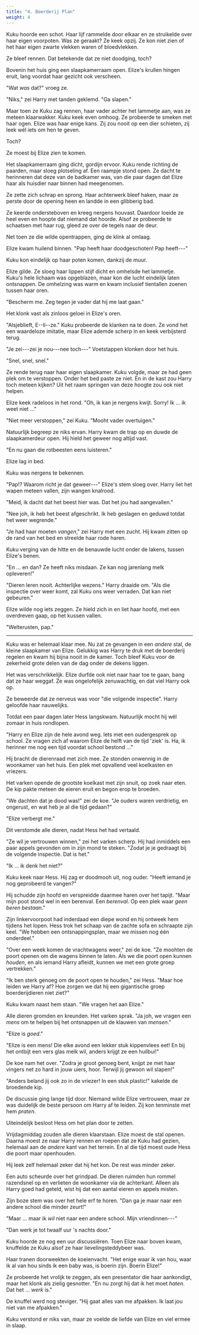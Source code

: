 ```yaml
---
title: "4. Boerderij Plan"
weight: 4
---
```


Kuku hoorde een schot. Haar lijf rammelde door elkaar en ze struikelde over haar eigen voorpoten. Was ze geraakt? Ze keek opzij. Ze kon niet zien of het haar eigen zwarte vlekken waren of bloedvlekken.

Ze bleef rennen. Dat betekende dat ze niet doodging, toch?

Bovenin het huis ging een slaapkamerraam open. Elize's krullen hingen eruit, lang voordat haar gezicht ook verscheen. 

"Wat _was_ dat?" vroeg ze.

"Niks," zei Harry met tanden geklemd. "Ga slapen."

Maar toen ze Kuku zag rennen, haar vader achter het lammetje aan, was ze meteen klaarwakker. Kuku keek even omhoog. Ze probeerde te smeken met haar ogen. Elize was haar enige kans. Zij zou nooit op een dier schieten, zij leek wél iets om hen te geven. 

Toch?

Ze moest bij Elize zien te komen.

Het slaapkamerraam ging dicht, gordijn ervoor. Kuku rende richting de paarden, maar sloeg plotseling af. Een raampje stond open. Ze dacht te herinneren dat deze van de badkamer was, van die paar dagen dat Elize haar als huisdier naar binnen had meegenomen.

Ze zette zich schrap en sprong. Haar achterwerk bleef haken, maar ze perste door de opening heen en landde in een glibberig bad. 

Ze keerde ondersteboven en kreeg nergens houvast. Daardoor loeide ze heel even en hoopte dat niemand dat hoorde. Alsof ze probeerde te schaatsen met haar rug, gleed ze over de tegels naar de deur.

Net toen ze die wilde opentrappen, ging de klink al omlaag.

Elize kwam huilend binnen. "Pap heeft haar doodgeschoten! Pap heeft---"

Kuku kon eindelijk op haar poten komen, dankzij de muur. 

Elize gilde. Ze sloeg haar lippen stijf dicht en omhelsde het lammetje. Kuku's hele lichaam was opgeblazen, maar kon die lucht eindelijk laten ontsnappen. De omhelzing was warm en kwam inclusief tientallen zoenen tussen haar oren.

"Bescherm me. Zeg tegen je vader dat hij me laat gaan." 

Het klonk vast als zinloos geloei in Elize's oren. 

"Alsjeblieft, E--li--ze." Kuku probeerde de klanken na te doen. Ze vond het een waardeloze imitatie, maar Elize ademde scherp in en keek verbijsterd terug.

"Je zei---zei je nou---nee toch---" Voetstappen klonken door het huis. 

"Snel, snel, snel."

Ze rende terug naar haar eigen slaapkamer. Kuku volgde, maar ze had geen plek om te verstoppen. Onder het bed paste ze niet. En in de kast zou Harry toch meteen kijken? Uit het raam springen van deze hoogte zou ook niet helpen.

Elize keek radeloos in het rond. "Oh, ik kan je nergens kwijt. Sorry! Ik ... ik weet niet ..."

"Niet meer verstoppen," zei Kuku. "Mooht vader overtuigen."

Natuurlijk begreep ze niks ervan. Harry kwam de trap op en duwde de slaapkamerdeur open. Hij hield het geweer nog altijd vast. 

"En nu gaan die rotbeesten eens luisteren."

Elize lag in bed. 

Kuku was nergens te bekennen.

"Pap!? Waarom richt je dat geweer---" Elize's stem sloeg over. Harry liet het wapen meteen vallen, zijn wangen knalrood. 

"Meid, ik dacht dat het beest hier was. Dat het jou had aangevallen."

"Nee joh, ik heb het beest afgeschrikt. Ik heb geslagen en geduwd totdat het weer wegrende."

"Je had haar moeten _vangen_," zei Harry met een zucht. Hij kwam zitten op de rand van het bed en streelde haar rode haren.

Kuku verging van de hitte en de benauwde lucht onder de lakens, tussen Elize's benen.

"En ... en dan? Ze heeft niks misdaan. Ze kan nog jarenlang melk opleveren!"

"Dieren leren nooit. Achterlijke wezens." Harry draaide om. "Als die inspectie over weer komt, zal Kuku ons weer verraden. Dat kan niet gebeuren."

Elize wilde nog iets zeggen. Ze hield zich in en liet haar hoofd, met een overdreven gaap, op het kussen vallen. 

"Welterusten, pap."

___

Kuku was er helemaal klaar mee. Nu zat ze gevangen in een _andere_ stal, de kleine slaapkamer van Elize. Gelukkig was Harry te druk met de boerderij regelen en kwam hij bijna nooit in de kamer. Toch bleef Kuku voor de zekerheid grote delen van de dag onder de dekens liggen.

Het was verschrikkelijk. Elize durfde ook niet naar haar toe te gaan, bang dat ze haar weggaf. Ze was ongelofelijk zenuwachtig, en dat viel Harry ook op. 

Ze beweerde dat ze nerveus was voor "die volgende inspectie". Harry geloofde haar nauwelijks.

Totdat een paar dagen later Hess langskwam. Natuurlijk mocht hij wél zomaar in huis rondlopen.

"Harry en Elize zijn de hele avond weg. Iets met een oudergesprek op school. Ze vragen zich af waarom Elize de helft van de tijd 'ziek' is. Ha, ik herinner me nog een tijd voordat school bestond ..."

Hij bracht de dierenraad met zich mee. Ze stonden onwennig in de woonkamer van het huis. Een plek met opvallend veel koelkasten en vriezers. 

Het varken opende de grootste koelkast met zijn snuit, op zoek naar eten. De kip pakte meteen de eieren eruit en begon erop te broeden.

"We dachten dat je dood was!" zei de koe. "Je ouders waren verdrietig, en ongerust, en wat heb je al die tijd gedaan?"

"Elize verbergt me."

Dit verstomde alle dieren, nadat Hess het had vertaald.

"Ze wil je vertrouwen winnen," zei het varken scherp. Hij had inmiddels een paar appels gevonden om in zijn mond te steken. "Zodat je je gedraagt bij de volgende inspectie. Dat is het." 

"Ik ... ik denk het niet?" 

Kuku keek naar Hess. Hij zag er doodmooh uit, nog ouder. "Heeft iemand je nog geprobeerd te vangen?"

Hij schudde zijn hoofd en verspreidde daarmee haren over het tapijt. "Maar mijn poot stond wel in een berenval. Een _berenval_. Op een plek waar _geen beren bestaan_."

Zijn linkervoorpoot had inderdaad een diepe wond en hij ontweek hem tijdens het lopen. Hess trok het schaap van de zachte sofa en schraapte zijn keel. "We hebben een ontsnappingsplan, maar we missen nog één onderdeel."

"Over een week komen de vrachtwagens weer," zei de koe. "Ze moohten de poort openen om die wagens binnen te laten. Als we die poort open kunnen _houden_, en als iemand Harry afleidt, kunnen we met een grote groep vertrekken."

"Ik ben sterk genoeg om de poort open te houden," zei Hess. "Maar hoe leiden we Harry af? Hoe zorgen we dat hij een gigantische groep boerderijdieren niet ziet?"

Kuku kwam naast hem staan. "We vragen het aan Elize."

Alle dieren gromden en kreunden. Het varken sprak. "Ja joh, we vragen een _mens_ om te helpen bij het ontsnappen uit de klauwen van _mensen_."

"Elize is _goed_."

"Elize is een mens! Die elke avond een lekker stuk kippenvlees eet! En bij het ontbijt een vers glas melk wil, anders krijgt ze een huilbui!"

De koe nam het over. "Zodra je groot genoeg bent, knijpt ze met haar vingers net zo hard in jouw uiers, hoor. Terwijl jij gewoon wil slapen!"

"Anders beland jij ook zo in de vriezer! In een stuk plastic!" kakelde de broedende kip.

De discussie ging lange tijd door. Niemand wilde Elize vertrouwen, maar ze was duidelijk de beste persoon om Harry af te leiden. Zij kon tenminste met hem _praten_.

Uiteindelijk besloot Hess om het plan door te zetten. 

Vrijdagmiddag zouden alle dieren klaarstaan. Elize moest de stal openen. Daarna moest ze naar Harry rennen en roepen dat ze Kuku had gezien, helemaal aan de _andere_ kant van het terrein. En al die tijd moest oude Hess die poort maar openhouden.

Hij leek zelf helemaal zeker dat hij het kon. De rest was minder zeker.

Een auto scheurde over het grindpad. De dieren ruimden hun rommel razendsnel op en verlieten de woonkamer via de achterkant. Alleen als Harry goed had geteld, wist hij dat een aantal eieren en appels misten. 

Zijn boze stem was over het hele erf te horen. "Dan ga je maar naar een andere school die minder zeurt!"

"Maar ... maar ik _wil_ niet naar een andere school. Mijn vriendinnen---"

"Dan werk je tot twaalf uur 's nachts door."

Kuku hoorde ze nog een uur discussiëren. Toen Elize naar boven kwam, knuffelde ze Kuku alsof ze haar lievelingsteddybeer was. 

Haar tranen doorweekten de koeienvacht. "Het enige waar ik van hou, waar ik al van hou sinds ik een baby was, is boerin zijn. Boerin Elize!"

Ze probeerde het vrolijk te zeggen, als een presentator die haar aankondigt, maar het klonk als zielig gesnotter. "En nu zorgt hij dat ik het moet _haten_. Dat het ... _werk_ is."

De knuffel werd nog steviger. "Hij gaat alles van me afpakken. Ik laat jou niet van me afpakken."

Kuku verstond er niks van, maar ze voelde de liefde van Elize en viel ermee in slaap.